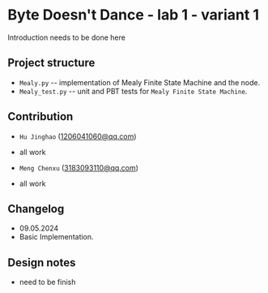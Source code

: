 # Byte Doesn't Dance - lab 1 - variant 1

Introduction needs to be done here

## Project structure

- `Mealy.py` -- implementation of Mealy Finite State Machine and the node.
- `Mealy_test.py` -- unit and PBT tests for `Mealy Finite State Machine`.

## Contribution

- `Hu Jinghao` (1206041060@qq.com)
- all work

- `Meng Chenxu` (3183093110@qq.com)
- all work

## Changelog

- 09.05.2024
- Basic Implementation.

## Design notes

- need to be finish
